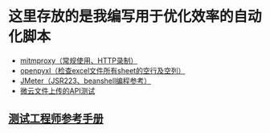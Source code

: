 # 这里存放的是我编写用于优化效率的自动化脚本

- [mitmproxy（常规使用、HTTP录制）](mitm)
- [openpyxl（检查excel文件所有sheet的空行及空列）](openpyxl)
- [JMeter（JSR223、beanshell编程参考）](JMeter)
- [微云文件上传的API测试](weiyun_upload)

## [测试工程师参考手册](https://github.com/ZhuangZhu-74/QA_references)
